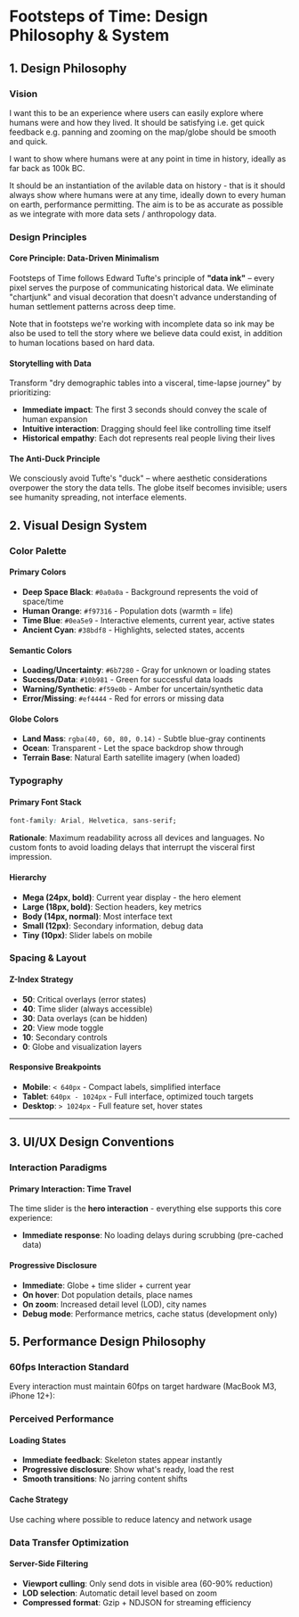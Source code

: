 # Footsteps of Time: Design Philosophy & System

## 1. Design Philosophy

### Vision

I want this to be an experience where users can easily explore where humans were and how they lived. It should be satisfying i.e. get quick feedback e.g. panning and zooming on the map/globe should be smooth and quick.

I want to show where humans were at any point in time in history, ideally as far back as 100k BC. 

It should be an instantiation of the avilable data on history - that is it should always show where humans were at any time, ideally down to every human on earth, performance permitting. The aim is to be as accurate as possible as we integrate with more data sets / anthropology data.

### Design Principles

#### Core Principle: Data-Driven Minimalism

Footsteps of Time follows Edward Tufte's principle of **"data ink"** – every pixel serves the purpose of communicating historical data. We eliminate "chartjunk" and visual decoration that doesn't advance understanding of human settlement patterns across deep time.

Note that in footsteps we're working with incomplete data so ink may be also be used to tell the story where we believe data could exist, in addition to human locations based on hard data.

#### Storytelling with Data 

Transform "dry demographic tables into a visceral, time-lapse journey" by prioritizing:
- **Immediate impact**: The first 3 seconds should convey the scale of human expansion
- **Intuitive interaction**: Dragging should feel like controlling time itself
- **Historical empathy**: Each dot represents real people living their lives

#### The Anti-Duck Principle

We consciously avoid Tufte's "duck" – where aesthetic considerations overpower the story the data tells. The globe itself becomes invisible; users see humanity spreading, not interface elements.


## 2. Visual Design System

### Color Palette

#### Primary Colors
- **Deep Space Black**: `#0a0a0a` - Background represents the void of space/time
- **Human Orange**: `#f97316` - Population dots (warmth = life)
- **Time Blue**: `#0ea5e9` - Interactive elements, current year, active states
- **Ancient Cyan**: `#38bdf8` - Highlights, selected states, accents

#### Semantic Colors
- **Loading/Uncertainty**: `#6b7280` - Gray for unknown or loading states
- **Success/Data**: `#10b981` - Green for successful data loads
- **Warning/Synthetic**: `#f59e0b` - Amber for uncertain/synthetic data
- **Error/Missing**: `#ef4444` - Red for errors or missing data

#### Globe Colors
- **Land Mass**: `rgba(40, 60, 80, 0.14)` - Subtle blue-gray continents
- **Ocean**: Transparent - Let the space backdrop show through
- **Terrain Base**: Natural Earth satellite imagery (when loaded)

### Typography

#### Primary Font Stack
```css
font-family: Arial, Helvetica, sans-serif;
```

**Rationale**: Maximum readability across all devices and languages. No custom fonts to avoid loading delays that interrupt the visceral first impression.

#### Hierarchy
- **Mega (24px, bold)**: Current year display - the hero element
- **Large (18px, bold)**: Section headers, key metrics
- **Body (14px, normal)**: Most interface text
- **Small (12px)**: Secondary information, debug data
- **Tiny (10px)**: Slider labels on mobile

### Spacing & Layout

#### Z-Index Strategy
- **50**: Critical overlays (error states)
- **40**: Time slider (always accessible)
- **30**: Data overlays (can be hidden)
- **20**: View mode toggle
- **10**: Secondary controls
- **0**: Globe and visualization layers

#### Responsive Breakpoints
- **Mobile**: `< 640px` - Compact labels, simplified interface
- **Tablet**: `640px - 1024px` - Full interface, optimized touch targets
- **Desktop**: `> 1024px` - Full feature set, hover states

---

## 3. UI/UX Design Conventions

### Interaction Paradigms

#### Primary Interaction: Time Travel
The time slider is the **hero interaction** - everything else supports this core experience:
- **Immediate response**: No loading delays during scrubbing (pre-cached data)

#### Progressive Disclosure
- **Immediate**: Globe + time slider + current year
- **On hover**: Dot population details, place names
- **On zoom**: Increased detail level (LOD), city names
- **Debug mode**: Performance metrics, cache status (development only)

## 5. Performance Design Philosophy

### 60fps Interaction Standard

Every interaction must maintain 60fps on target hardware (MacBook M3, iPhone 12+):

### Perceived Performance

#### Loading States
- **Immediate feedback**: Skeleton states appear instantly
- **Progressive disclosure**: Show what's ready, load the rest
- **Smooth transitions**: No jarring content shifts

#### Cache Strategy
Use caching where possible to reduce latency and network usage

### Data Transfer Optimization

#### Server-Side Filtering
- **Viewport culling**: Only send dots in visible area (60-90% reduction)
- **LOD selection**: Automatic detail level based on zoom
- **Compressed format**: Gzip + NDJSON for streaming efficiency
